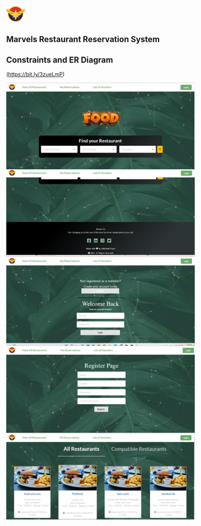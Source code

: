 <img align="center" alt="GIF" src="https://github.com/abhishekgoyal17/Marvels-Restaurant-Reservation-System/blob/master/screenshots/images.png" width="50" height="50" />
<h2>Marvels Restaurant Reservation System</h2>



## Constraints and ER Diagram
(https://bit.ly/3zueLmP)

<img align="center" alt="GIF" src="https://github.com/abhishekgoyal17/Marvels-Restaurant-Reservation-System/blob/master/screenshots/Screenshot%202022-07-18%20171354.png"  />
<img align="center" alt="GIF" src="https://github.com/abhishekgoyal17/Marvels-Restaurant-Reservation-System/blob/master/screenshots/Screenshot%202022-07-18%20171428.png"  />
<img align="center" alt="GIF" src="https://github.com/abhishekgoyal17/Marvels-Restaurant-Reservation-System/blob/master/screenshots/Screenshot%202022-07-18%20171449.png"  />
<img align="center" alt="GIF" src="https://github.com/abhishekgoyal17/Marvels-Restaurant-Reservation-System/blob/master/screenshots/Screenshot%202022-07-18%20171504.png"  />
<img align="center" alt="GIF" src="https://github.com/abhishekgoyal17/Marvels-Restaurant-Reservation-System/blob/master/screenshots/Screenshot%202022-07-18%20171558.png"  />




